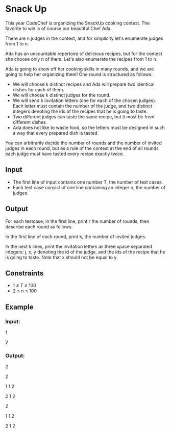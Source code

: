 # Snack Up

This year CodeChef is organizing the SnackUp cooking contest. The favorite to win is of course our beautiful Chef Ada.

There are n judges in the contest, and for simplicity let's enumerate judges from 1 to n.

Ada has an uncountable repertoire of delicious recipes, but for the contest she choose only n of them. Let's also enumerate the recipes from 1 to n.

Ada is going to show off her cooking skills in many rounds, and we are going to help her organizing them! One round is structured as follows:

- We will choose k distinct recipes and Ada will prepare two identical dishes for each of them.
- We will choose k distinct judges for the round.
- We will send k invitation letters (one for each of the chosen judges). 
Each letter must contain the number of the judge, and two distinct integers denoting the ids of the recipes that he is going to taste.
- Two different judges can taste the same recipe, but it must be from different dishes.
- Ada does not like to waste food, so the letters must be designed in such a way that every prepared dish is tasted.

You can arbitrarily decide the number of rounds and the number of invited judges in each round, but as a rule of the contest at the end of all rounds each judge must have tasted every recipe exactly twice.

## Input

- The first line of input contains one number T, the number of test cases. 
- Each test case consist of one line containing an integer n, the number of judges.

## Output

For each testcase, in the first line, print r the number of rounds, then describe each round as follows.

In the first line of each round, print k, the number of invited judges.

In the next k lines, print the invitation letters as three space separated integers: j, x, y denoting the id of the judge, and the ids of the recipe that he is going to taste. Note that x should not be equal to y.

## Constraints

- 1 ≤ T ≤ 100
- 2 ≤ n ≤ 100

## Example

### Input:

1

2

### Output:

2

2

1 1 2

2 1 2

2

1 1 2

2 1 2
